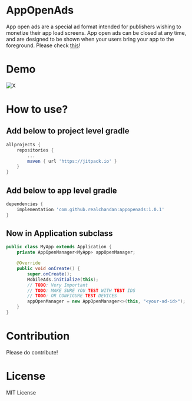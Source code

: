 # AppOpenAds
App open ads are a special ad format intended for publishers wishing to monetize their app load screens. App open ads can be closed at any time, and are designed to be shown when your users bring your app to the foreground.
Please check [this](https://developers.google.com/admob/android/app-open-ads)!

# Demo
![X](https://cdn.chandan.app/gh/aoa_1.jpg)

# How to use?

## Add below to project level gradle
```groovy
allprojects {
	repositories {
		...
		maven { url 'https://jitpack.io' }
	}
}
```

## Add below to app level gradle
```groovy
dependencies {
	implementation 'com.github.realchandan:appopenads:1.0.1'
}
```

## Now in Application subclass
```java
public class MyApp extends Application {
    private AppOpenManager<MyApp> appOpenManager;

    @Override
    public void onCreate() {
        super.onCreate();
        MobileAds.initialize(this);
        // TODO: Very Important
        // TODO: MAKE SURE YOU TEST WITH TEST IDS
        // TODO: OR CONFIGURE TEST DEVICES
        appOpenManager = new AppOpenManager<>(this, "<your-ad-id>");
    }
}
```

# Contribution
Please do contribute!

# License
MIT License